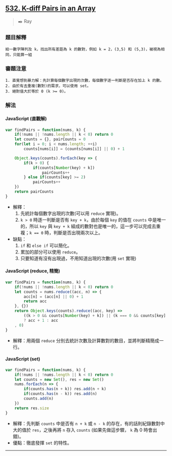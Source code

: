 
## [532. K-diff Pairs in an Array](https://leetcode.com/problems/k-diff-pairs-in-an-array/)
> :black_nib: Ray
### 題目解釋
    給一數字陣列及 k，找出所有差距為 k 的數對，例如 k = 2，(3,5) 和 (5,3)，被視為相同，只能算一組
### 審題注意
    1. 直覺想到暴力解：先計算每個數字出現的次數，每個數字逐一判斷是否存在加上 k 的數。
    2. 由於有去重複(數對)的需求，可以使用 set。
    3. 絕對值大於等於 0 (k >= 0)。
### 解法
#### JavaScript (直觀解)
```javascript
var findPairs = function(nums, k) {
    if(!nums || !nums.length || k < 0) return 0
    let counts = {}, pairCounts = 0
    for(let i = 0; i < nums.length; ++i)
        counts[nums[i]] = (counts[nums[i]] || 0) + 1

    Object.keys(counts).forEach(key => {
        if(k > 0) {
            if(counts[Number(key) + k])
                pairCounts++
        } else if(counts[key] >= 2)
            pairCounts++
    })
    return pairCounts
}
```
- 解釋：
	1. 先統計每個數字出現的次數(可以用 `reduce` 實現)。
	2. `k > 0` 時逐一判斷是否有 `key + k`，由於每個 `key` 的值在 `counts` 中是唯一的，所以 `key` 與 `key + k` 組成的數對也是唯一的，這一步可以完成去重複；`k == 0` 時，判斷是否出現兩次以上。
- 缺點：
	1. `if` 和 `else if` 可以簡化。
	2. 累加的部分可以使用 `reduce`。
	3. 只要知道有沒有出現過，不用知道出現的次數(用 `set` 實現)
#### JavaScript (reduce, 精簡)
```javascript
var findPairs = function(nums, k) {
    if(!nums || !nums.length || k < 0) return 0
    let counts = nums.reduce((acc, n) => {
        acc[n] = (acc[n] || 0) + 1
        return acc
    }, {})
    return Object.keys(counts).reduce((acc, key) =>
        ((k > 0 && counts[Number(key) + k]) || (k === 0 && counts[key] >= 2))
        ? acc + 1 : acc
    , 0)
}
```
- 解釋：用兩個 `reduce` 分別去統計次數及計算數對的數目，並將判斷精簡成一行。
#### JavaScript (set)
```javascript
var findPairs = function(nums, k) {
    if(!nums || !nums.length || k < 0) return 0
    let counts = new Set(), res = new Set()
    nums.forEach(n => {
        if(counts.has(n + k)) res.add(n + k)
        if(counts.has(n - k)) res.add(n)
        counts.add(n)
    })
    return res.size
}
```
- 解釋：先判斷 `counts` 中是否有 `n + k` 或 `n - k` 的存在，有的話則紀錄數對中大的值於 `res`，之後再將 `n` 存入 `counts` (如果先做這步驟， `k` 為 0 時會出錯)。
- 優點：徹底發揮 `set` 的特性。
---
